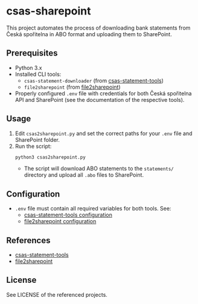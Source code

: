 # csas-sharepoint

This project automates the process of downloading bank statements from Česká spořitelna in ABO format and uploading them to SharePoint.

## Prerequisites
- Python 3.x
- Installed CLI tools:
  - `csas-statement-downloader` (from [csas-statement-tools](https://github.com/VitexSoftware/csas-statement-tools))
  - `file2sharepoint` (from [file2sharepoint](https://github.com/VitexSoftware/file2sharepoint))
- Properly configured `.env` file with credentials for both Česká spořitelna API and SharePoint (see the documentation of the respective tools).

## Usage
1. Edit `csas2sharepoint.py` and set the correct paths for your `.env` file and SharePoint folder.
2. Run the script:
   ```bash
   python3 csas2sharepoint.py
   ```
   - The script will download ABO statements to the `statements/` directory and upload all `.abo` files to SharePoint.

## Configuration
- `.env` file must contain all required variables for both tools. See:
  - [csas-statement-tools configuration](https://github.com/VitexSoftware/csas-statement-tools#configuration)
  - [file2sharepoint configuration](https://github.com/VitexSoftware/file2sharepoint#configuration)

## References
- [csas-statement-tools](https://github.com/VitexSoftware/csas-statement-tools)
- [file2sharepoint](https://github.com/VitexSoftware/file2sharepoint)

## License
See LICENSE of the referenced projects.
